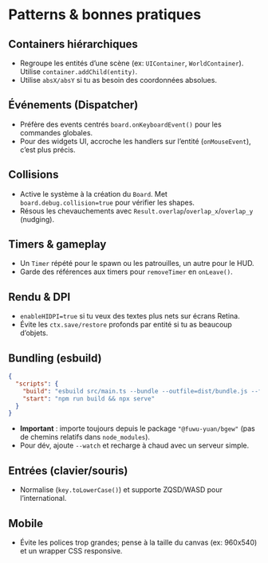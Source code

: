 # Patterns & bonnes pratiques

## Containers hiérarchiques
- Regroupe les entités d’une scène (ex: `UIContainer`, `WorldContainer`). Utilise `container.addChild(entity)`.
- Utilise `absX/absY` si tu as besoin des coordonnées absolues.

## Événements (Dispatcher)
- Préfère des events centrés `board.onKeyboardEvent()` pour les commandes globales.
- Pour des widgets UI, accroche les handlers sur l’entité (`onMouseEvent`), c’est plus précis.

## Collisions
- Active le système à la création du `Board`. Met `board.debug.collision=true` pour vérifier les shapes.
- Résous les chevauchements avec `Result.overlap`/`overlap_x`/`overlap_y` (nudging).

## Timers & gameplay
- Un `Timer` répété pour le spawn ou les patrouilles, un autre pour le HUD.
- Garde des références aux timers pour `removeTimer` en `onLeave()`.

## Rendu & DPI
- `enableHIDPI=true` si tu veux des textes plus nets sur écrans Retina.
- Évite les `ctx.save/restore` profonds par entité si tu as beaucoup d’objets.

## Bundling (esbuild)
```json
{
  "scripts": {
    "build": "esbuild src/main.ts --bundle --outfile=dist/bundle.js --format=esm",
    "start": "npm run build && npx serve"
  }
}
```
- **Important** : importe toujours depuis le package `"@fuwu-yuan/bgew"` (pas de chemins relatifs dans `node_modules`).
- Pour dév, ajoute `--watch` et recharge à chaud avec un serveur simple.

## Entrées (clavier/souris)
- Normalise (`key.toLowerCase()`) et supporte ZQSD/WASD pour l’international.

## Mobile
- Évite les polices trop grandes; pense à la taille du canvas (ex: 960x540) et un wrapper CSS responsive.

